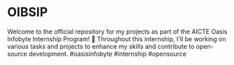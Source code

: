 # OIBSIP
Welcome to the official repository for my projects as part of the AICTE Oasis Infobyte Internship Program! 🚀 Throughout this internship, I'll be working on various tasks and projects to enhance my skills and contribute to open-source development.  #oasisinfobyte #internship #opensource
